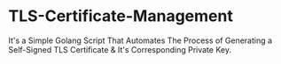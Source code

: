 # TLS-Certificate-Management
It's a Simple Golang Script That Automates The Process of Generating a Self-Signed TLS Certificate &amp; It's Corresponding Private Key.
